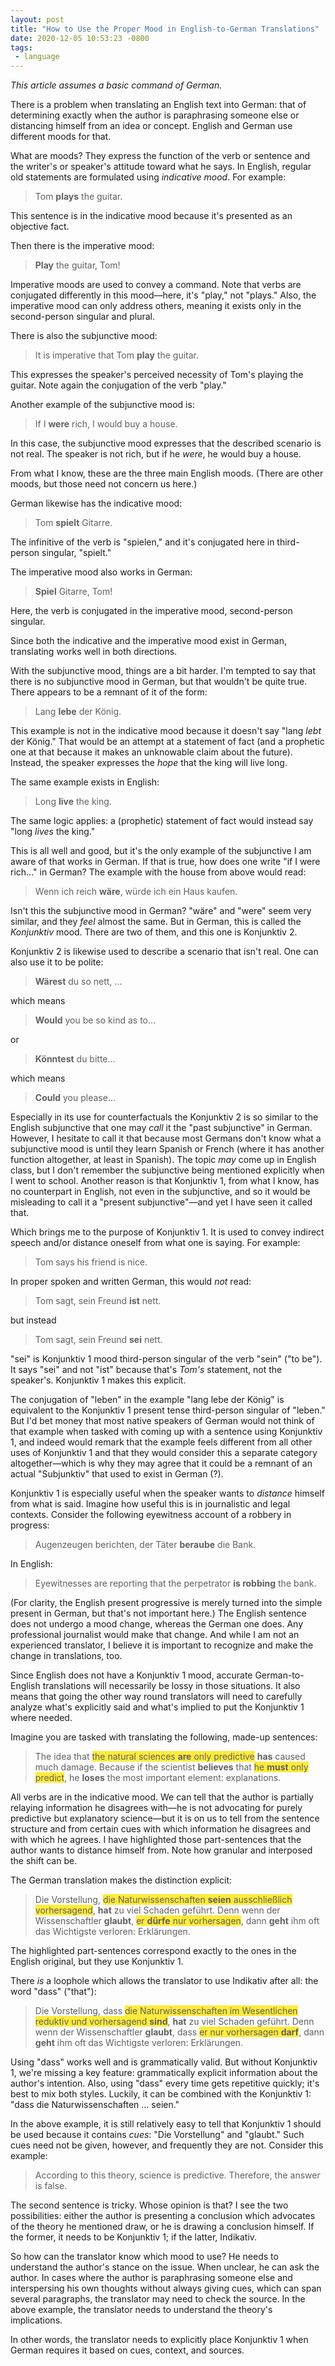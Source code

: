 ```yaml
---
layout: post
title: "How to Use the Proper Mood in English-to-German Translations"
date: 2020-12-05 10:53:23 -0800
tags:
 - language
---
```


<style type="text/css">
  .highlight {
    background-color: #ffeb3b;
  }
</style>

*This article assumes a basic command of German.*

There is a problem when translating an English text into German: that of determining exactly when the author is paraphrasing someone else or distancing himself from an idea or concept. English and German use different moods for that.

What are moods? They express the function of the verb or sentence and the writer's or speaker's attitude toward what he says. In English, regular old statements are formulated using *indicative mood*. For example:

> Tom **plays** the guitar.

This sentence is in the indicative mood because it's presented as an objective fact.

Then there is the imperative mood:

> **Play** the guitar, Tom!

Imperative moods are used to convey a command. Note that verbs are conjugated differently in this mood—here, it's "play," not "plays." Also, the imperative mood can only address others, meaning it exists only in the second-person singular and plural.

There is also the subjunctive mood:

> It is imperative that Tom **play** the guitar.

This expresses the speaker's perceived necessity of Tom's playing the guitar. Note again the conjugation of the verb "play."

Another example of the subjunctive mood is:

> If I **were** rich, I would buy a house.

In this case, the subjunctive mood expresses that the described scenario is not real. The speaker is not rich, but if he *were*, he would buy a house.

From what I know, these are the three main English moods. (There are other moods, but those need not concern us here.)

German likewise has the indicative mood:

> Tom **spielt** Gitarre.

The infinitive of the verb is "spielen," and it's conjugated here in third-person singular, "spielt."

The imperative mood also works in German:

> **Spiel** Gitarre, Tom!

Here, the verb is conjugated in the imperative mood, second-person singular.

Since both the indicative and the imperative mood exist in German, translating works well in both directions.

With the subjunctive mood, things are a bit harder. I'm tempted to say that there is no subjunctive mood in German, but that wouldn't be quite true. There appears to be a remnant of it of the form:

> Lang **lebe** der König.

This example is not in the indicative mood because it doesn't say "lang *lebt* der König." That would be an attempt at a statement of fact (and a prophetic one at that because it makes an unknowable claim about the future). Instead, the speaker expresses the *hope* that the king will live long.

The same example exists in English:

> Long **live** the king.

The same logic applies: a (prophetic) statement of fact would instead say "long *lives* the king."

This is all well and good, but it's the only example of the subjunctive I am aware of that works in German. If that is true, how does one write "if I were rich..." in German? The example with the house from above would read:

> Wenn ich reich **wäre**, würde ich ein Haus kaufen.

Isn't this the subjunctive mood in German? "wäre" and "were" seem very similar, and they *feel* almost the same. But in German, this is called the *Konjunktiv* mood. There are two of them, and this one is Konjunktiv 2.

Konjunktiv 2 is likewise used to describe a scenario that isn't real. One can also use it to be polite:

> **Wärest** du so nett, ...

which means

> **Would** you be so kind as to...

or

> **Könntest** du bitte...

which means

> **Could** you please...

Especially in its use for counterfactuals the Konjunktiv 2 is so similar to the English subjunctive that one may *call* it the "past subjunctive" in German. However, I hesitate to call it that because most Germans don't know what a subjunctive mood is until they learn Spanish or French (where it has another function altogether, at least in Spanish). The topic *may* come up in English class, but I don't remember the subjunctive being mentioned explicitly when I went to school. Another reason is that Konjunktiv 1, from what I know, has no counterpart in English, not even in the subjunctive, and so it would be misleading to call it a "present subjunctive"—and yet I have seen it called that.

Which brings me to the purpose of Konjunktiv 1. It is used to convey indirect speech and/or distance oneself from what one is saying. For example:

> Tom says his friend is nice.

In proper spoken and written German, this would *not* read:

> Tom sagt, sein Freund **ist** nett.

but instead

> Tom sagt, sein Freund **sei** nett.

"sei" is Konjunktiv 1 mood third-person singular of the verb "sein" ("to be"). It says "sei" and not "ist" because that's *Tom's* statement, not the speaker's. Konjunktiv 1 makes this explicit.

The conjugation of "leben" in the example "lang lebe der König" is equivalent to the Konjunktiv 1 present tense third-person singular of "leben." But I'd bet money that most native speakers of German would not think of that example when tasked with coming up with a sentence using Konjunktiv 1, and indeed would remark that the example feels different from all other uses of Konjunktiv 1 and that they would consider this a separate category altogether—which is why they may agree that it could be a remnant of an actual "Subjunktiv" that used to exist in German (?).

Konjunktiv 1 is especially useful when the speaker wants to *distance* himself from what is said. Imagine how useful this is in journalistic and legal contexts. Consider the following eyewitness account of a robbery in progress:

> Augenzeugen berichten, der Täter **beraube** die Bank.

In English:

> Eyewitnesses are reporting that the perpetrator **is robbing** the bank.

(For clarity, the English present progressive is merely turned into the simple present in German, but that's not important here.) The English sentence does not undergo a mood change, whereas the German one does. Any professional journalist would make that change. And while I am not an experienced translator, I believe it is important to recognize and make the change in translations, too.

Since English does not have a Konjunktiv 1 mood, accurate German-to-English translations will necessarily be lossy in those situations. It also means that going the other way round translators will need to carefully analyze what's explicitly said and what's implied to put the Konjunktiv 1 where needed.

Imagine you are tasked with translating the following, made-up sentences:

<blockquote>
  The idea that <span class="highlight">the natural sciences <strong>are</strong> only predictive</span> <strong>has</strong> caused much damage. Because if the scientist <strong>believes</strong> that <span class="highlight">he <strong>must</strong> only predict</span>, he <strong>loses</strong> the most important element: explanations.
</blockquote>

All verbs are in the indicative mood. We can tell that the author is partially relaying information he disagrees with—he is not advocating for purely predictive but explanatory science—but it is on us to tell from the sentence structure and from certain cues with which information he disagrees and with which he agrees. I have highlighted those part-sentences that the author wants to distance himself from. Note how granular and interposed the shift can be.

The German translation makes the distinction explicit:

<blockquote>
  Die Vorstellung, <span class="highlight">die Naturwissenschaften <strong>seien</strong> ausschließlich vorhersagend</span>, <strong>hat</strong> zu viel Schaden geführt. Denn wenn der Wissenschaftler <strong>glaubt</strong>, <span class="highlight">er <strong>dürfe</strong> nur vorhersagen</span>, dann <strong>geht</strong> ihm oft das Wichtigste verloren: Erklärungen.
</blockquote>

The highlighted part-sentences correspond exactly to the ones in the English original, but they use Konjunktiv 1.

There *is* a loophole which allows the translator to use Indikativ after all: the word "dass" ("that"):

<blockquote>
  Die Vorstellung, dass <span class="highlight">die Naturwissenschaften im Wesentlichen reduktiv und vorhersagend <strong>sind</strong></span>, <strong>hat</strong> zu viel Schaden geführt. Denn wenn der Wissenschaftler <strong>glaubt</strong>, dass <span class="highlight">er nur vorhersagen <strong>darf</strong></span>, dann <strong>geht</strong> ihm oft das Wichtigste verloren: Erklärungen.
</blockquote>

Using "dass" works well and is grammatically valid. But without Konjunktiv 1, we're missing a key feature: grammatically explicit information about the author's intention. Also, using "dass" every time gets repetitive quickly; it's best to mix both styles. Luckily, it can be combined with the Konjunktiv 1: "dass die Naturwissenschaften ... seien."

In the above example, it is still relatively easy to tell that Konjunktiv 1 should be used because it contains *cues*: "Die Vorstellung" and "glaubt." Such cues need not be given, however, and frequently they are not. Consider this example:

<blockquote>According to this theory, science is predictive. Therefore, the answer is false.</blockquote>

The second sentence is tricky. Whose opinion is that? I see the two possibilities: either the author is presenting a conclusion which advocates of the theory he mentioned draw, or he is drawing a conclusion himself. If the former, it needs to be Konjunktiv 1; if the latter, Indikativ.

So how can the translator know which mood to use? He needs to understand the author's stance on the issue. When unclear, he can ask the author. In cases where the author is paraphrasing someone else and interspersing his own thoughts without always giving cues, which can span several paragraphs, the translator may need to check the source. In the above example, the translator needs to understand the theory's implications.

In other words, the translator needs to explicitly place Konjunktiv 1 when German requires it based on cues, context, and sources.
